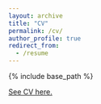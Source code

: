 ```yaml
---
layout: archive
title: "CV"
permalink: /cv/
author_profile: true
redirect_from:
  - /resume
---
```


{% include base_path %}

[See CV here.](https://farouky.github.io/files/CV%20(21).pdf) 
